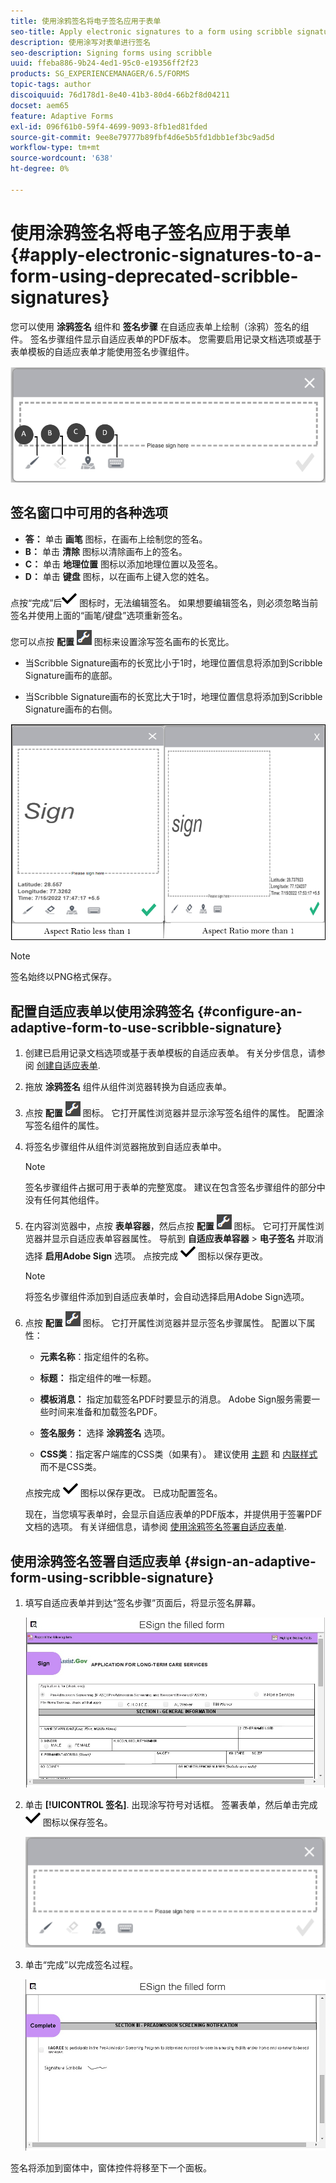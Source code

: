 ```yaml
---
title: 使用涂鸦签名将电子签名应用于表单
seo-title: Apply electronic signatures to a form using scribble signatures
description: 使用涂写对表单进行签名
seo-description: Signing forms using scribble
uuid: ffeba886-9b24-4ed1-95c0-e19356ff2f23
products: SG_EXPERIENCEMANAGER/6.5/FORMS
topic-tags: author
discoiquuid: 76d178d1-8e40-41b3-80d4-66b2f8d04211
docset: aem65
feature: Adaptive Forms
exl-id: 096f61b0-59f4-4699-9093-8fb1ed81fded
source-git-commit: 9ee8e79777b89fbf4d6e5b5fd1dbb1ef3bc9ad5d
workflow-type: tm+mt
source-wordcount: '638'
ht-degree: 0%

---
```


# 使用涂鸦签名将电子签名应用于表单{#apply-electronic-signatures-to-a-form-using-deprecated-scribble-signatures}

您可以使用 **涂鸦签名** 组件和 **签名步骤** 在自适应表单上绘制（涂鸦）签名的组件。 签名步骤组件显示自适应表单的PDF版本。 您需要启用记录文档选项或基于表单模板的自适应表单才能使用签名步骤组件。

![涂鸦符号对话框](/help/forms/using/assets/scribble-signature.png)

## 签名窗口中可用的各种选项

* **答：** 单击 **画笔** 图标，在画布上绘制您的签名。
* **B：** 单击 **清除** 图标以清除画布上的签名。
* **C：** 单击 **地理位置** 图标以添加地理位置以及签名。
* **D：** 单击 **键盘** 图标，以在画布上键入您的姓名。

点按“完成”后![aem_6_3_forms_save](assets/aem_6_3_forms_save.png) 图标时，无法编辑签名。 如果想要编辑签名，则必须忽略当前签名并使用上面的“画笔/键盘”选项重新签名。

您可以点按 **配置** ![配置](assets/configure.png) 图标来设置涂写签名画布的长宽比。
* 当Scribble Signature画布的长宽比小于1时，地理位置信息将添加到Scribble Signature画布的底部。

* 当Scribble Signature画布的长宽比大于1时，地理位置信息将添加到Scribble Signature画布的右侧。

![涂写签名 — bottom](/help/forms/using/assets/scribble-signature-aspectratio.PNG)


>[!NOTE]
>
>签名始终以PNG格式保存。

## 配置自适应表单以使用涂鸦签名 {#configure-an-adaptive-form-to-use-scribble-signature}

1. 创建已启用记录文档选项或基于表单模板的自适应表单。 有关分步信息，请参阅 [创建自适应表单](../../forms/using/creating-adaptive-form.md).
1. 拖放 **涂鸦签名** 组件从组件浏览器转换为自适应表单。
1. 点按 **配置** ![配置](assets/configure.png) 图标。 它打开属性浏览器并显示涂写签名组件的属性。 配置涂写签名组件的属性。
1. 将签名步骤组件从组件浏览器拖放到自适应表单中。

   >[!NOTE]
   >
   >签名步骤组件占据可用于表单的完整宽度。 建议在包含签名步骤组件的部分中没有任何其他组件。

1. 在内容浏览器中，点按 **表单容器**，然后点按 **配置** ![](/help/forms/using/assets/configure.png) 图标。 它可打开属性浏览器并显示自适应表单容器属性。 导航到 **自适应表单容器** > **电子签名** 并取消选择 **启用Adobe Sign** 选项。 点按完成 ![aem_6_3_forms_save](assets/aem_6_3_forms_save.png) 图标以保存更改。

   >[!NOTE]
   >
   >将签名步骤组件添加到自适应表单时，会自动选择启用Adobe Sign选项。

1. 点按 **配置** ![配置](assets/configure.png) 图标。 它打开属性浏览器并显示签名步骤属性。 配置以下属性：

   * **元素名称**：指定组件的名称。

   * **标题：** 指定组件的唯一标题。
   * **模板消息：** 指定加载签名PDF时要显示的消息。 Adobe Sign服务需要一些时间来准备和加载签名PDF。
   * **签名服务：** 选择 **涂鸦签名** 选项。

   * **CSS类**：指定客户端库的CSS类（如果有）。 建议使用 [主题](../../forms/using/themes.md) 和 [内联样式](../../forms/using/inline-style-adaptive-forms.md) 而不是CSS类。

   点按完成 ![aem_6_3_forms_save](assets/aem_6_3_forms_save.png) 图标以保存更改。 已成功配置签名。

   现在，当您填写表单时，会显示自适应表单的PDF版本，并提供用于签署PDF文档的选项。 有关详细信息，请参阅 [使用涂鸦签名签署自适应表单](../../forms/using/signing-forms-using-scribble.md#sign-an-adaptive-form-using-scribble-signature).

## 使用涂鸦签名签署自适应表单 {#sign-an-adaptive-form-using-scribble-signature}

1. 填写自适应表单并到达“签名步骤”页面后，将显示签名屏幕。

   ![涂鸦符号对话框](/help/forms/using/assets/esignscribblesign.jpg)

1. 单击 **[!UICONTROL 签名]**. 出现涂写符号对话框。 签署表单，然后单击完成 ![aem_6_3_forms_save](assets/aem_6_3_forms_save.png) 图标以保存签名。

   ![涂鸦符号对话框](/help/forms/using/assets/scribblewidget.png)

1. 单击“完成”以完成签名过程。

   ![完成签名过程](/help/forms/using/assets/scribblecomplete.jpg)

签名将添加到窗体中，窗体控件将移至下一个面板。
